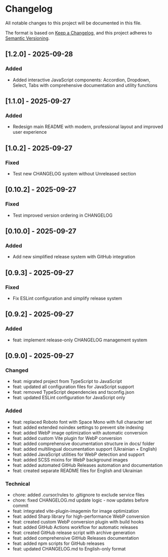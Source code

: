 # Changelog

All notable changes to this project will be documented in this file.

The format is based on [Keep a Changelog](https://keepachangelog.com/en/1.0.0/),
and this project adheres to [Semantic Versioning](https://semver.org/spec/v2.0.0.html).

## [1.2.0] - 2025-09-28

### Added
- Added interactive JavaScript components: Accordion, Dropdown, Select, Tabs with comprehensive documentation and utility functions

## [1.1.0] - 2025-09-27

### Added
- Redesign main README with modern, professional layout and improved user experience


## [1.0.2] - 2025-09-27

### Fixed
- Test new CHANGELOG system without Unreleased section


## [0.10.2] - 2025-09-27

### Fixed
- Test improved version ordering in CHANGELOG


## [0.10.0] - 2025-09-27

### Added
- Add new simplified release system with GitHub integration

## [0.9.3] - 2025-09-27

### Fixed
- Fix ESLint configuration and simplify release system

## [0.9.2] - 2025-09-27

### Added
- feat: implement release-only CHANGELOG management system

## [0.9.0] - 2025-09-27

### Changed
- feat: migrated project from TypeScript to JavaScript
- feat: updated all configuration files for JavaScript support
- feat: removed TypeScript dependencies and tsconfig.json
- feat: updated ESLint configuration for JavaScript only

### Added
- feat: replaced Roboto font with Space Mono with full character set
- feat: added extended noindex settings to prevent site indexing
- feat: added WebP image optimization with automatic conversion
- feat: added custom Vite plugin for WebP conversion
- feat: added comprehensive documentation structure in docs/ folder
- feat: added multilingual documentation support (Ukrainian + English)
- feat: added JavaScript utilities for WebP detection and support
- feat: added SCSS mixins for WebP background images
- feat: added automated GitHub Releases automation and documentation
- feat: created separate README files for English and Ukrainian

### Technical
- chore: added .cursor/rules to .gitignore to exclude service files
- chore: fixed CHANGELOG.md update logic - now updates before commit
- feat: integrated vite-plugin-imagemin for image optimization
- feat: added Sharp library for high-performance WebP conversion
- feat: created custom WebP conversion plugin with build hooks
- feat: added GitHub Actions workflow for automatic releases
- feat: created GitHub release script with archive generation
- feat: added comprehensive GitHub Releases documentation
- feat: added npm scripts for GitHub releases
- feat: updated CHANGELOG.md to English-only format

